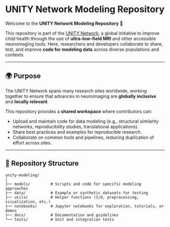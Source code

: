 # UNITY Network Modeling Repository

Welcome to the **UNITY Network Modeling Repository** 👋  

This repository is part of the [UNITY Network](https://www.unity-mri.com/), a global initiative to improve child health through the use of **ultra-low-field MRI** and other accessible neuroimaging tools. Here, researchers and developers collaborate to share, test, and improve **code for modeling data** across diverse populations and contexts.

---

## 🌍 Purpose

The UNITY Network spans many research sites worldwide, working together to ensure that advances in neuroimaging are **globally inclusive** and **locally relevant**.  

This repository provides a **shared workspace** where contributors can:  
- Upload and maintain code for data modeling (e.g., structural similarity networks, reproducibility studies, translational applications).  
- Share best practices and examples for reproducible research.  
- Collaborate on common tools and pipelines, reducing duplication of effort across sites.  

---

## 📂 Repository Structure

```
unity-modeling/
│
├── models/         # Scripts and code for specific modeling approaches
├── data/           # Example or synthetic datasets for testing
├── utils/          # Helper functions (I/O, preprocessing, visualization, etc.)
├── notebooks/      # Jupyter notebooks for exploration, tutorials, or demos
├── docs/           # Documentation and guidelines
└── tests/          # Unit and integration tests
```